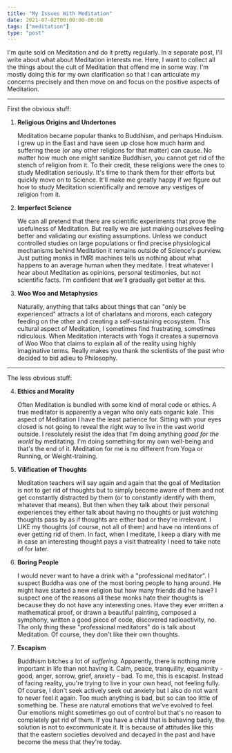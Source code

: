 ```yaml
---
title: "My Issues With Meditation"
date: 2021-07-02T00:00:00-00:00
tags: ["meditation"]
type: "post"
---
```


I'm quite sold on Meditation and do it pretty regularly. In a separate post, I'll write about what about Meditation interests me. Here, I want to collect all the things about the cult of Meditation that offend me in some way. I'm mostly doing this for my own clarification so that I can articulate my concerns precisely and then move on and focus on the positive aspects of Meditation.

---

First the obvious stuff:

1. **Religious Origins and Undertones**

   Meditation became popular thanks to Buddhism, and perhaps Hinduism. I grew up in the East and have seen up close how much harm and suffering these (or any other religions for that matter) can cause. No matter how much one might sanitize Buddhism, you cannot get rid of the stench of religion from it. To their credit, these religions were the ones to study Meditation seriously. It's time to thank them for their efforts but quickly move on to Science. It'll make me greatly happy if we figure out how to study Meditation scientifically and remove any vestiges of religion from it.

2. **Imperfect Science**

   We can all pretend that there are scientific experiments that prove the usefulness of Meditation. But really we are just making ourselves feeling better and validating our existing assumptions. Unless we conduct controlled studies on large populations or find precise physiological mechanisms behind Meditation it remains outside of Science's purview. Just putting monks in fMRI machines tells us nothing about what happens to an average human when they meditate. I treat whatever I hear about Meditation as opinions, personal testimonies, but not scientific facts. I'm confident that we'll gradually get better at this.

3. **Woo Woo and Metaphysics**

   Naturally, anything that talks about things that can "only be experienced" attracts a lot of charlatans and morons, each category feeding on the other and creating a self-sustaining ecosystem. This cultural aspect of Meditation, I sometimes find frustrating, sometimes ridiculous. When Meditation interacts with Yoga it creates a supernova of Woo Woo that claims to explain all of the reality using highly imaginative terms. Really makes you thank the scientists of the past who decided to bid adieu to Philosophy.

---

The less obvious stuff:

4. **Ethics and Morality**

   Often Meditation is bundled with some kind of moral code or ethics. A true meditator is apparently a vegan who only eats organic kale. This aspect of Meditation I have the least patience for. Sitting with your eyes closed is not going to reveal the right way to live in the vast world outside. I resolutely resist the idea that I'm doing anything _good for the world_ by meditating. I'm doing something for my own well-being and that's the end of it. Meditation for me is no different from Yoga or Running, or Weight-training.

5. **Vilification of Thoughts**

   Meditation teachers will say again and again that the goal of Meditation is not to get rid of thoughts but to simply become aware of them and not get constantly distracted by them (or to constantly identify with them, whatever that means). But then when they talk about their personal experiences they either talk about having no thoughts or just watching thoughts pass by as if thoughts are either bad or they're irrelevant. I LIKE my thoughts (of course, not all of them) and have no intentions of ever getting rid of them. In fact, when I meditate, I keep a diary with me in case an interesting thought pays a visit thatreality I need to take note of for later.

6. **Boring People**

   I would never want to have a drink with a "professional meditator". I suspect Buddha was one of the most boring people to hang around. He might have started a new religion but how many friends did he have? I suspect one of the reasons all these monks hate their thoughts is because they do not have any interesting ones. Have they ever written a mathematical proof, or drawn a beautiful painting, composed a symphony, written a good piece of code, discovered radioactivity, no. The only thing these "professional meditators" do is talk about Meditation. Of course, they don't like their own thoughts.

7. **Escapism**

   Buddhism bitches a lot of _suffering_. Apparently, there is nothing more important in life than not having it. Calm, peace, tranquility, equanimity - good, anger, sorrow, grief, anxiety - bad. To me, this is escapist. Instead of facing reality, you're trying to live in your own head, not feeling fully. Of course, I don't seek actively seek out anxiety but I also do not want to never feel it again. Too much anything is bad, but so can too little of something be. These are natural emotions that we've evolved to feel. Our emotions might sometimes go out of control but that's no reason to completely get rid of them. If you have a child that is behaving badly, the solution is not to excommunicate it. It is because of attitudes like this that the eastern societies devolved and decayed in the past and have become the mess that they're today.
